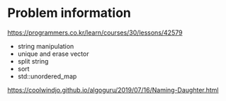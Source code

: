 # Problem information

<https://programmers.co.kr/learn/courses/30/lessons/42579>

- string manipulation
- unique and erase vector
- split string
- sort
- std::unordered_map

<https://coolwindjo.github.io/algoguru/2019/07/16/Naming-Daughter.html>
